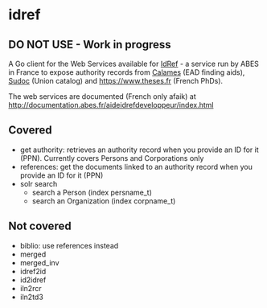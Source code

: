 # idref

## DO NOT USE - Work in progress

A Go client for the Web Services available for [IdRef](https://www.idref.fr) - a service run by ABES in France to expose authority records from [Calames](http://www.calames.abes.fr) (EAD finding aids), [Sudoc](http://www.sudoc.abes.fr) (Union catalog) and https://www.theses.fr (French PhDs).

The web services are documented (French only afaik) at http://documentation.abes.fr/aideidrefdeveloppeur/index.html

## Covered

- get authority: retrieves an authority record when you provide an ID for it (PPN). Currently covers Persons and Corporations only
- references: get the documents linked to an authority record when you provide an ID for it (PPN)
- solr search
  - search a Person (index persname_t)
  - search an Organization (index corpname_t)

## Not covered

- biblio: use references instead
- merged
- merged_inv
- idref2id
- id2idref
- iln2rcr
- iln2td3
